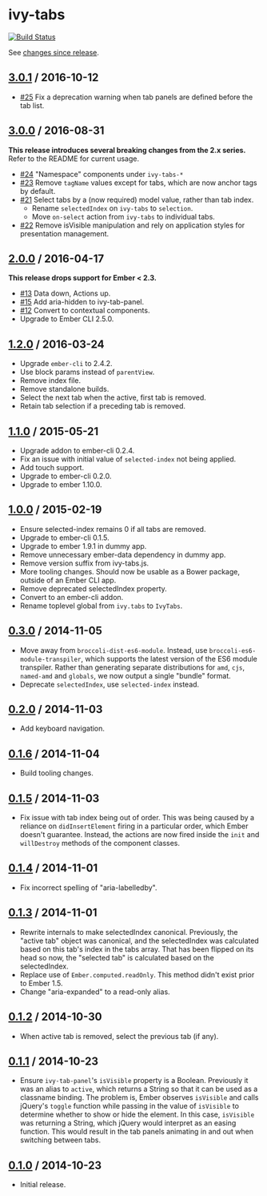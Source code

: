 # ivy-tabs

[![Build Status](https://travis-ci.org/IvyApp/ivy-tabs.svg?branch=master)](https://travis-ci.org/IvyApp/ivy-tabs)

See [changes since release][HEAD].

## [3.0.1][] / 2016-10-12

* [#25](https://github.com/IvyApp/ivy-tabs/issues/25) Fix a deprecation warning when tab panels are defined before the tab list.

## [3.0.0][] / 2016-08-31

**This release introduces several breaking changes from the 2.x series.** Refer
to the README for current usage.

* [#24](https://github.com/IvyApp/ivy-tabs/pull/24) "Namespace" components under `ivy-tabs-*`
* [#23](https://github.com/IvyApp/ivy-tabs/pull/23) Remove `tagName` values except for tabs, which are now anchor tags by default.
* [#21](https://github.com/IvyApp/ivy-tabs/pull/21) Select tabs by a (now required) model value, rather than tab index.
    * Rename `selectedIndex` on `ivy-tabs` to `selection`.
    * Move `on-select` action from `ivy-tabs` to individual tabs.
* [#22](https://github.com/IvyApp/ivy-tabs/pull/22) Remove isVisible manipulation and rely on application styles for presentation management.

## [2.0.0][] / 2016-04-17

**This release drops support for Ember < 2.3.**

* [#13](https://github.com/IvyApp/ivy-tabs/pull/13) Data down, Actions up.
* [#15](https://github.com/IvyApp/ivy-tabs/pull/15) Add aria-hidden to ivy-tab-panel.
* [#12](https://github.com/IvyApp/ivy-tabs/pull/12) Convert to contextual components.
* Upgrade to Ember CLI 2.5.0.

## [1.2.0][] / 2016-03-24

* Upgrade `ember-cli` to 2.4.2.
* Use block params instead of `parentView`.
* Remove index file.
* Remove standalone builds.
* Select the next tab when the active, first tab is removed.
* Retain tab selection if a preceding tab is removed.

## [1.1.0][] / 2015-05-21

* Upgrade addon to ember-cli 0.2.4.
* Fix an issue with initial value of `selected-index` not being applied.
* Add touch support.
* Upgrade to ember-cli 0.2.0.
* Upgrade to ember 1.10.0.

## [1.0.0][] / 2015-02-19

* Ensure selected-index remains 0 if all tabs are removed.
* Upgrade to ember-cli 0.1.5.
* Upgrade to ember 1.9.1 in dummy app.
* Remove unnecessary ember-data dependency in dummy app.
* Remove version suffix from ivy-tabs.js.
* More tooling changes. Should now be usable as a Bower package, outside of an
  Ember CLI app.
* Remove deprecated selectedIndex property.
* Convert to an ember-cli addon.
* Rename toplevel global from `ivy.tabs` to `IvyTabs`.

## [0.3.0][] / 2014-11-05

* Move away from `broccoli-dist-es6-module`. Instead, use
  `broccoli-es6-module-transpiler`, which supports the latest version of the
  ES6 module transpiler. Rather than generating separate distributions for
  `amd`, `cjs`, `named-amd` and `globals`, we now output a single "bundle"
  format.
* Deprecate `selectedIndex`, use `selected-index` instead.

## [0.2.0][] / 2014-11-03

* Add keyboard navigation.

## [0.1.6][] / 2014-11-04

* Build tooling changes.

## [0.1.5][] / 2014-11-03

* Fix issue with tab index being out of order. This was being caused by
  a reliance on `didInsertElement` firing in a particular order, which Ember
  doesn't guarantee. Instead, the actions are now fired inside the `init` and
  `willDestroy` methods of the component classes.

## [0.1.4][] / 2014-11-01

* Fix incorrect spelling of "aria-labelledby".

## [0.1.3][] / 2014-11-01

* Rewrite internals to make selectedIndex canonical. Previously, the "active
  tab" object was canonical, and the selectedIndex was calculated based on this
  tab's index in the tabs array. That has been flipped on its head so now, the
  "selected tab" is calculated based on the selectedIndex.
* Replace use of `Ember.computed.readOnly`. This method didn't exist prior to
  Ember 1.5.
* Change "aria-expanded" to a read-only alias.

## [0.1.2][] / 2014-10-30

* When active tab is removed, select the previous tab (if any).

## [0.1.1][] / 2014-10-23

* Ensure `ivy-tab-panel`'s `isVisible` property is a Boolean. Previously it was
  an alias to `active`, which returns a String so that it can be used as
  a classname binding. The problem is, Ember observes `isVisible` and calls
  jQuery's `toggle` function while passing in the value of `isVisible` to
  determine whether to show or hide the element.  In this case, `isVisible` was
  returning a String, which jQuery would interpret as an easing function. This
  would result in the tab panels animating in and out when switching between
  tabs.

## [0.1.0][] / 2014-10-23

* Initial release.

[0.1.0]: https://github.com/IvyApp/ivy-tabs/tree/v0.1.0
[0.1.1]: https://github.com/IvyApp/ivy-tabs/compare/v0.1.0...v0.1.1
[0.1.2]: https://github.com/IvyApp/ivy-tabs/compare/v0.1.1...v0.1.2
[0.1.3]: https://github.com/IvyApp/ivy-tabs/compare/v0.1.2...v0.1.3
[0.1.4]: https://github.com/IvyApp/ivy-tabs/compare/v0.1.3...v0.1.4
[0.1.5]: https://github.com/IvyApp/ivy-tabs/compare/v0.1.4...v0.1.5
[0.1.6]: https://github.com/IvyApp/ivy-tabs/compare/v0.1.5...v0.1.6
[0.2.0]: https://github.com/IvyApp/ivy-tabs/compare/v0.1.6...v0.2.0
[0.3.0]: https://github.com/IvyApp/ivy-tabs/compare/v0.2.0...v0.3.0
[1.0.0]: https://github.com/IvyApp/ivy-tabs/compare/v0.3.0...v1.0.0
[1.1.0]: https://github.com/IvyApp/ivy-tabs/compare/v1.0.0...v1.1.0
[1.2.0]: https://github.com/IvyApp/ivy-tabs/compare/v1.1.0...v1.2.0
[2.0.0]: https://github.com/IvyApp/ivy-tabs/compare/v1.2.0...v2.0.0
[3.0.0]: https://github.com/IvyApp/ivy-tabs/compare/v2.0.0...v3.0.0
[3.0.1]: https://github.com/IvyApp/ivy-tabs/compare/v3.0.0...v3.0.1
[HEAD]: https://github.com/IvyApp/ivy-tabs/compare/v3.0.1...master
